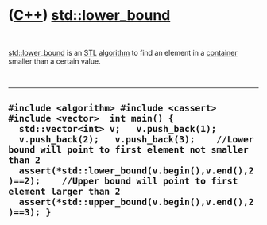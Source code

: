 



 

 

 

 

 

([C++](Cpp.htm)) [std::lower\_bound](CppLower_bound.htm)
========================================================

 

[std::lower\_bound](CppLower_bound.htm) is an [STL](CppStl.htm)
[algorithm](CppAlgorithm.htm) to find an element in a
[container](CppContainer.htm) smaller than a certain value.

 

  ------------------------------------------------------------------------------------------------------------------------------------------------------------------------------------------------------------------------------------------------------------------------------------------------------------------------------------------------------------------------------------------------
  ` #include <algorithm> #include <cassert> #include <vector>  int main() {   std::vector<int> v;   v.push_back(1);   v.push_back(2);   v.push_back(3);    //Lower bound will point to first element not smaller than 2   assert(*std::lower_bound(v.begin(),v.end(),2)==2);    //Upper bound will point to first element larger than 2   assert(*std::upper_bound(v.begin(),v.end(),2)==3); } `
  ------------------------------------------------------------------------------------------------------------------------------------------------------------------------------------------------------------------------------------------------------------------------------------------------------------------------------------------------------------------------------------------------

 

 

 

 

 





 



